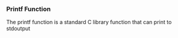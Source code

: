 ### Printf Function
The printf function is a standard C library function that can print to stdoutput 
